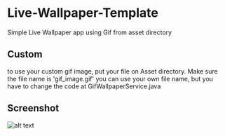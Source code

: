 # Live-Wallpaper-Template
Simple Live Wallpaper app using Gif from asset directory

## Custom
to use your custom gif image, put your file on Asset directory. Make sure the file name is 'gif_image.gif'
you can use your own file name, but you have to change the code at GifWallpaperService.java

## Screenshot
![alt text](https://github.com/ANNASBlackHat/Live-Wallpaper-Template/blob/master/screenshot/Android%20Live%20Wallpaper%20Template%20Demo.gif "Demo App")
